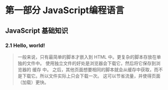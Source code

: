# 第一部分 JavaScript编程语言

## JavaScript 基础知识
### 2.1 Hello, world!
> 一般来说，只有最简单的脚本才嵌入到 HTML 中。更复杂的脚本存放在单独的文件中。
> 使用独立文件的好处是浏览器会下载它，然后将它保存到浏览器的 缓存 中。
> 之后，其他页面想要相同的脚本就会从缓存中获取，而不是下载它。所以文件实际上只会下载一次。
> 这可以节省流量，并使得页面（加载）更快。